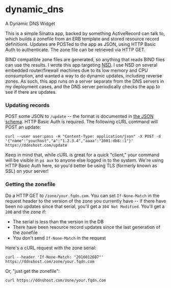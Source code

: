 # dynamic_dns
A Dynamic DNS Widget

This is a simple Sinatra app, backed by something ActiveRecord can talk to, which builds a zonefile from an ERB template and stored resource record definitions. Updates are POSTed to the app as JSON, using HTTP Basic Auth to authenticate. The zone file can be retrieved via HTTP GET.

BIND compatible zone files are generated, so anything that reads BIND files can use the results. I wrote this app targeting [NSD](https://www.nlnetlabs.nl/projects/nsd/). I use NSD on several embedded router/firewall machines due to its low memory and CPU consumption, and wanted a way to do dynamic updates, including reverse zones. As such, this app runs on a server separate from the DNS servers in my deployment cases, and the DNS server periodically checks the app to see if there are updates.

### Updating records

POST some JSON to `/update` -- the format is documented in [the JSON schema](config/short_form_update.json). HTTP Basic Auth is required. The following cURL command will POST an update:

``` 
curl --user user:pass -H "Content-Type: application/json" -X POST -d '{"name":"yourhost","a":"1.2.3.4","aaaa":"2001:db8::1"}' https://ddnshost.com/update
```

Keep in mind that, while cURL is great for a quick "client," your command will be visible in `ps aux` to anyone else logged in to the system. We're using HTTP Basic Auth here, so you'd better be using TLS (formerly known as SSL) on your server!

### Getting the zonefile

Do a HTTP GET to `/zone/your.fqdn.com`. You can set `If-None-Match` in the request header to the version of the zone you currently have -- if there have been no updates since that serial, you'll get a `304 Not Modified`. You'll get a `200` and the zone if:

* The serial is less than the version in the DB
* There have been resource record updates since the last generation of the zonefile
* You don't send `If-None-Match` in the request

Here's a cURL request with the zone serial:

```
curl --header 'If-None-Match: "2016012607"' https://ddnshost.com/zone/your.fqdn.com
```

Or, "just get the zonefile":

```
curl https://ddnshost.com/zone/your.fqdn.com
```